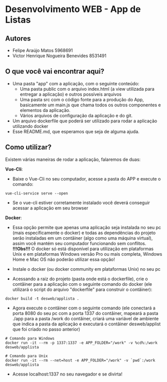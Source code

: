 # Desenvolvimento WEB - App de Listas

## Autores
- Felipe Araújo Matos 5968691
- Victor Henrique Nogueira Benevides 8531491

## O que você vai encontrar aqui?
- Uma pasta "app" com a aplicação, com o seguinte conteúdo:
  - Uma pasta public com o arquivo index.html (a view utilizada para entregar a aplicação) e outros possíveis arquivos
  - Uma pasta src com o código fonte para a produção do App, basicamente um main.js que chama todos os outros componentes e elementos da aplicação.
  - Vários arquivos de configuração da aplicação e do git.
- Um arquivo dockerfile que poderá ser utilizado para rodar a aplicação utilizando docker
- Esse README.md, que esperamos que seja de alguma ajuda.

## Como utilizar?
Existem várias maneiras de rodar a aplicação, falaremos de duas:

__Vue-Cli__:
- Baixe o Vue-Cli no seu computador, acesse a pasta do APP e execute o comando:
```
vue-cli-service serve --open
```
- Se o vue-cli estiver corretamente instalado você deverá conseguir acessar a aplicação em seu browser

__Docker__:
- Essa opção permite que apenas uma aplicação seja instalada no seu pc (mais específicamente o docker) e todas as dependências do projeto serão instaladas em um contâiner (algo como uma máquina virtual), assim você mantém seu computador funcionando sem conflitos.
**!!!Obs!!!** O docker só está disponível para utilização em plataformas Unix e em plataformas Windows versão Pro ou mais completa, Windows Home e Mac OS não poderão utilizar essa opção!

- Instale o docker (ou docker community em plataformas Unix) no seu pc
- Acessando a raiz do projeto (pasta onde está o dockerfile), crie o contâiner para a aplicação com o seguinte comando do docker (ele utilizará o script do arquivo "dockerfile" para construir o contâiner):
```
docker build -t desweb/applista .
```

- Agora execute o contâiner com o seguinte comando (ele conectará a porta 8080 do seu pc com a porta 1337 do contâiner, mapeará a pasta ./app para a pasta /work do contâiner, criará uma variável de ambiente que indica a pasta da aplicação e executará o contâiner desweb/applist que foi criado no passo anterior)
```
# Comando para Windows
docker run -it --rm -p 1337:1337 -e APP_FOLDER="/work" -v %cd%:/work desweb/applista

# Comando para Unix
docker run -it --rm --net=host -e APP_FOLDER="/work" -v `pwd`:/work desweb/applista
```
- Acesse localhost:1337 no seu navegador e se divirta!

